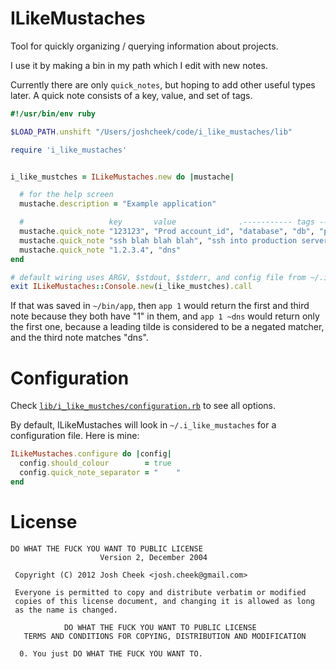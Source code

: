 ILikeMustaches
==============

Tool for quickly organizing / querying information about projects.

I use it by making a bin in my path which I edit with new notes.

Currently there are only `quick_notes`, but hoping to add other useful types later. A quick note consists of a key, value, and set of tags.

```ruby
#!/usr/bin/env ruby

$LOAD_PATH.unshift "/Users/joshcheek/code/i_like_mustaches/lib"

require 'i_like_mustaches'


i_like_mustches = ILikeMustaches.new do |mustache|

  # for the help screen
  mustache.description = "Example application"

  #                   key       value              .----------- tags -----------.
  mustache.quick_note "123123", "Prod account_id", "database", "db", "production"
  mustache.quick_note "ssh blah blah blah", "ssh into production server"
  mustache.quick_note "1.2.3.4", "dns"
end

# default wiring uses ARGV, $stdout, $stderr, and config file from ~/.i_like_mustches
exit ILikeMustaches::Console.new(i_like_mustches).call
```

If that was saved in `~/bin/app`, then `app 1` would return the first and third note because they both have "1" in them, and `app 1 ~dns`
would return only the first one, because a leading tilde is considered to be a negated matcher, and the third note matches "dns".

Configuration
=============

Check [`lib/i_like_mustches/configuration.rb`](https://github.com/JoshCheek/i_like_mustaches/blob/ca43fccf6821ce3d6083c17911064e49b67a2a8a/lib/i_like_mustaches/configuration.rb) to see all options.

By default, ILikeMustaches will look in `~/.i_like_mustaches` for a configuration file. Here is mine:

```ruby
ILikeMustaches.configure do |config|
  config.should_colour        = true
  config.quick_note_separator = "    "
end
```

License
=======

    DO WHAT THE FUCK YOU WANT TO PUBLIC LICENSE
                        Version 2, December 2004

     Copyright (C) 2012 Josh Cheek <josh.cheek@gmail.com>

     Everyone is permitted to copy and distribute verbatim or modified
     copies of this license document, and changing it is allowed as long
     as the name is changed.

                DO WHAT THE FUCK YOU WANT TO PUBLIC LICENSE
       TERMS AND CONDITIONS FOR COPYING, DISTRIBUTION AND MODIFICATION

      0. You just DO WHAT THE FUCK YOU WANT TO.
